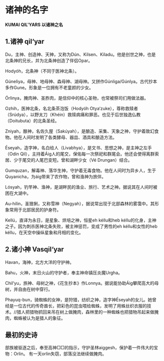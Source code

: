 # 诸神的名字

**KUMAI QIL'YARS 以诸神之名**

## 1.诸神 qil‘yar

Du，主神、创造神、天神，又称为Dún、Kilsen、Kiladu。他是创世之神，也是北条神的兄长，并为北条神创造了伴侣Opar。

Hodyóh，北条神（不同于医神北条）。

Gúneliya，母神、地母神、森母神、湖母神。又拼作Gúnliga/Gúnlya。古代抄本多作Gune。形象是一位拥有不老童颜的少女。

Órlinya，腌肉神、圣胙肉，是信仰中的核心圣物，也常被祭司们用做法器。

Ozhih，医神北条，名北条茶泡饭（Hodyóh Otya‘zuke），尊称救赎者（Srúdya），以野太刀（Khéin）救赎病痛和罪恶。也见于后世独逸仏教（Doitubuta）的北条圣经。

Zniyah，酿神，名佐久屋（Sakúyah），是酿造、采集、天象之神，守护着致幻食物。他在人间时发明了各类酵母、器皿、酒具和酿造方法。

Éseyah，造字神，名白给人（Livabhya），是文书、思想之神，是主神之左手（Odin Qil），主持着Áig人的尾交，保佑每一次祭祀和群尾会。他还会使得离群索居、少于尾交的人尾巴变短。曾和湖畔少女（Vé Drungan）结合。

Gumquzan，解毒神、落华生神，守护着无毒食物。他在人间时为异乡人，生于Quyanicha，为áig带来了农作物，曾和渔神为旅伴。

Lósyah，钓竿神、渔神，是湖畔民的渔业、旅行、艺术之神。据说其在人间时被困在大湖中。

Au-hílin，圣猞猁，又称雪神（Negyah），据说常出现于北部森林的雾霭中。其形象常用于北部居民的护身符。

Kellú，直译为永日，是星象、烘培之神，恒星eh kéllu和heb kéllu的化身，主神之子。因为刺杀医神北条失败，被主神惩罚，变成了男性的eh kéllu和女性的heb kéllu，在天空中操纵星象和月相的变化。


## 2.诸小神 Vasqil‘yar

Havan，海神，北方大洋的守护神。

Bahu，火神，末日火山的守护者，奉主神命镇压炎魔Urgha。

Chil‘yu，旅神、母树之神，《花生抄本》作Lonnya。据说能协助Áig攀爬高大的母树，并自由在树中穿行。

Phayuq-bun，骑蜘蛛的女神，是狩猎，纺织之神，造字神Éseyah的女儿。她曾经是一位古代的传奇酋长，把彩色的昆虫喂给蜘蛛，发明了用蛛丝织衣服的技术。//猎人把猎物抓回来吊在树上做腌肉，森林里的一种蜘蛛也把猎物吊起来做腌肉，蜘蛛被认为是猎人的象征。

## 最初的史诗

部族被驱逐之后，奉至高神□□的指示，守护圣林aiggesh，保护着一件伟大的宝物：Orlin。
有一天orlin失窃，部落没法继续做腌肉。
